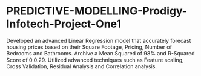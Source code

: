 # PREDICTIVE-MODELLING-Prodigy-Infotech-Project-One1
Developed an advanced Linear Regression model that accurately forecast housing prices based on their Square Footage, Pricing, Number of Bedrooms and Bathrooms. Archive a Mean Squared of 98% and R-Squared Score of 0.0.29. Utilized advanced techniques such as Feature scaling, Cross Validation, Residual Analysis and Correlation analysis. 
